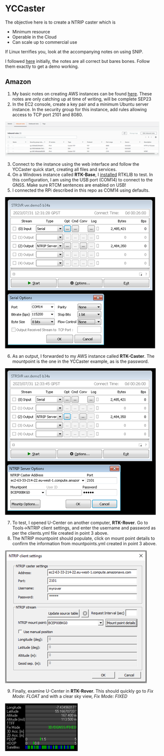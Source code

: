 # YCCaster

The objective here is to create a NTRIP caster which is 
- Minimum resource
- Operable in the Cloud
- Can scale up to commercial use

If Linux terrifies you, look at the accompanying notes on using SNIP.

I followed [here](https://yccaster.com/guide) initially, the notes are all correct but bares bones. Follow them exactly to get a demo working.

## Amazon

1. My basic notes on creating AWS instances can be found [here](https://johnoraw.gitbook.io/amazon-web-services/). These notes are only catching up at time of writing, will be complete SEP23
2. In the EC2 console, create a key pair and a minimum Ubuntu server instance. In the security group for this instance, add rules allowing access to TCP port 2101 and 8080.

![](STR4.png)

3. Connect to the instance using the web interface and follow the YCCaster quick start, creating all files and services.
4. On a Windows instance called **RTK-Base**, I [installed](https://github.com/rtklibexplorer/RTKLIB/releases) RTKLIB to test. In this configuration, I am using the USB port (COM14) to connect to the GNSS. Make sure RTCM sentences are enabled on USB!
5. I connected the RPi described in this repo as COM14 using defaults.

![](STR1.png)

6. As an output, I forwarded to my AWS instance called **RTK-Caster**. The mountpoint is the one in the YCCaster example, as is the password.

![](STR2.png) 

7. To test, I opened U-Center on another computer, **RTK-Rover**. Go to Tools->NTRIP client settings, and enter the username and password as per the clients.yml file created in point 3 above. 
8. The NTRIP mountpoint should populate, click on mount point details to confirm the information from mountpoints.yml created in point 3 above.

![](STR3.png) 

9. Finally, examine U-Center in **RTK-Rover**. This should quickly go to *Fix Mode: FLOAT* and with a clear sky view, *Fix Mode: FIXED*

![](RTK5.png) 